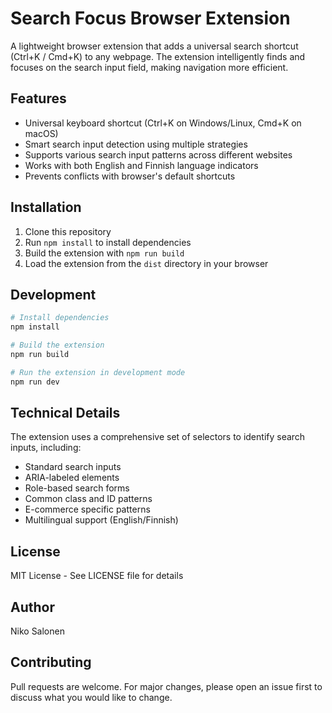 # Search Focus Browser Extension

A lightweight browser extension that adds a universal search shortcut (Ctrl+K / Cmd+K) to any webpage. The extension intelligently finds and focuses on the search input field, making navigation more efficient.

## Features

- Universal keyboard shortcut (Ctrl+K on Windows/Linux, Cmd+K on macOS)
- Smart search input detection using multiple strategies
- Supports various search input patterns across different websites
- Works with both English and Finnish language indicators
- Prevents conflicts with browser's default shortcuts

## Installation

1. Clone this repository
2. Run `npm install` to install dependencies
3. Build the extension with `npm run build`
4. Load the extension from the `dist` directory in your browser

## Development

```bash
# Install dependencies
npm install

# Build the extension
npm run build

# Run the extension in development mode
npm run dev
```

## Technical Details

The extension uses a comprehensive set of selectors to identify search inputs, including:
- Standard search inputs
- ARIA-labeled elements
- Role-based search forms
- Common class and ID patterns
- E-commerce specific patterns
- Multilingual support (English/Finnish)

## License

MIT License - See LICENSE file for details

## Author

Niko Salonen

## Contributing

Pull requests are welcome. For major changes, please open an issue first to discuss what you would like to change.

